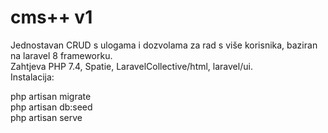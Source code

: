 # cms++ v1
Jednostavan CRUD s ulogama i dozvolama za rad s više korisnika, baziran na laravel 8 frameworku.\
Zahtjeva PHP 7.4, Spatie, LaravelCollective/html, laravel/ui.\
Instalacija: 

php artisan migrate\
php artisan db:seed \
php artisan serve

